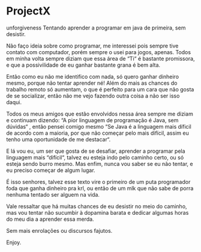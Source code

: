 # ProjectX
unforgiveness
                    Tentando aprender a programar em java de primeira, sem desistir.

Não faço ideia sobre como programar, me interessei pois sempre tive contato com computador, porém sempre o usei para jogos, apenas. Todos em minha volta sempre diziam que essa área de “Ti“ é bastante promissora, e que a possivilidade de eu ganhar bastante grana é bem alta.

Então como eu não me identifico com nada, só quero ganhar dinheiro mesmo, porque não tentar aprender né! Além do mais as chances do trabalho remoto só aumentam, o que é perfeito para um cara que não gosta de se socializar, então não me vejo fazendo outra coisa a não ser isso daqui.

Todos os meus amigos que estão envolvidos nessa área sempre me diziam e continuam dizendo: “A pior linguagem de programação é Java, sem dúvidas“ , então pensei comigo mesmo “Se Java é a linguagem mais díficil de acordo com a maioria, por que não começar pelo mais difícil, assim eu tenho uma oportunidade de me destacar“.

E lá vou eu, um ser que gosta de se desafiar, aprender a programar pela linguagem mais “difícil“, talvez eu esteja indo pelo caminho certo, ou só esteja sendo burro mesmo. Mas enfim, nunca vou saber se eu não tentar, e eu preciso começar de algum lugar.

É isso senhores, talvez esse texto vire o primeiro de um puta programador foda que ganha dinheiro pra krl, ou então de um mlk que não sabe de porra nenhuma tentado ser alguem na vida.

Vale ressaltar que há muitas chances de eu desistir no meio do caminho, mas vou tentar não sucumbir à dopamina barata e dedicar algumas horas do meu dia a aprender essa merda. 

Sem mais enrolações ou discursos fajutos.

Enjoy.

